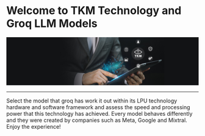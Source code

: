 # Welcome to TKM Technology and Groq LLM Models

![TKM Technology](public/tkm_portada.jpg)

---
Select the model that groq has work it out within its LPU technology hardware and software framework and assess the speed and processing power that this technology has achieved.  Every model behaves differently and they were created by companies such as Meta, Google and Mixtral.   Enjoy the experience!